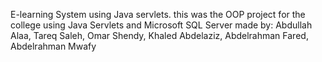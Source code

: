 E-learning System using Java servlets.
this was the OOP project for the college using Java Servlets and Microsoft SQL Server
made by:
Abdullah Alaa,
Tareq Saleh,
Omar Shendy,
Khaled Abdelaziz,
Abdelrahman Fared,
Abdelrahman Mwafy
